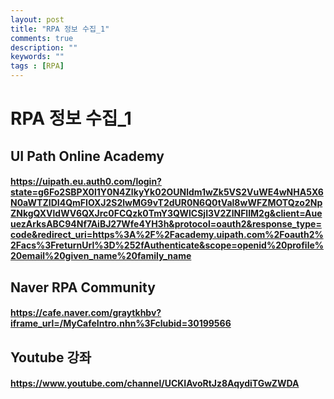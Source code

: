 ```yaml
---
layout: post
title: "RPA 정보 수집_1"
comments: true
description: ""
keywords: ""
tags : [RPA]
---
```


# RPA 정보 수집_1

## UI Path Online Academy

#### https://uipath.eu.auth0.com/login?state=g6Fo2SBPX0l1Y0N4ZlkyYk02OUNldm1wZk5VS2VuWE4wNHA5X6N0aWTZIDI4QmFIOXJ2S2lwMG9vT2dUR0N6Q0tVal8wWFZMOTQzo2NpZNkgQXVldWV6QXJrc0FCQzk0TmY3QWlCSjI3V2ZlNFlIM2g&client=AueuezArksABC94Nf7AiBJ27Wfe4YH3h&protocol=oauth2&response_type=code&redirect_uri=https%3A%2F%2Facademy.uipath.com%2Foauth2%2Facs%3FreturnUrl%3D%252fAuthenticate&scope=openid%20profile%20email%20given_name%20family_name


## Naver RPA Community

####  https://cafe.naver.com/graytkhbv?iframe_url=/MyCafeIntro.nhn%3Fclubid=30199566


## Youtube 강좌

#### https://www.youtube.com/channel/UCKIAvoRtJz8AqydiTGwZWDA